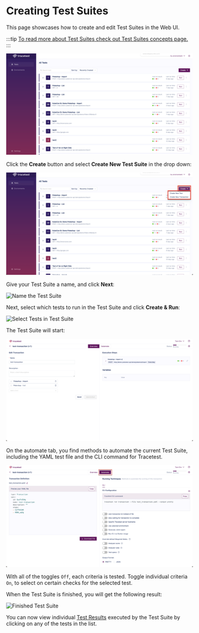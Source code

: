 # Creating Test Suites

This page showcases how to create and edit Test Suites in the Web UI.

:::tip
[To read more about Test Suites check out Test Suites concepts page.](../concepts/test-suites.md)
:::

![Main Screen](../img/main-screen-0.11.png)

Click the **Create** button and select **Create New Test Suite** in the drop down:

![Create a Test Button](../img/create-button-0.11.png)

Give your Test Suite a name, and click **Next**:

![Name the Test Suite](https://res.cloudinary.com/djwdcmwdz/image/upload/v1685712802/docs/beta.tracetest.io__page_1_jynf6o.png)

Next, select which tests to run in the Test Suite and click **Create & Run**:

![Select Tests in Test Suite](https://res.cloudinary.com/djwdcmwdz/image/upload/v1685712954/docs/beta.tracetest.io__page_1_1_agjvg0.png)

The Test Suite will start:

![Running Test Suite](../img/running-testsuite.png)

 On the automate tab, you find methods to automate the current Test Suite, including the YAML test file and the CLI command for Tracetest.

 ![Automate Tab](../img/automate-tab.png)

 With all of the toggles `Off`, each criteria is tested. Toggle individual criteria `On`, to select on certain checks for the selected test.

When the Test Suite is finished, you will get the following result:

![Finished Test Suite](https://res.cloudinary.com/djwdcmwdz/image/upload/v1685713712/docs/demo.tracetest.io__x0o1gu.png)

You can now view individual [Test Results](test-results.md) executed by the Test Suite by clicking on any of the tests in the list.
